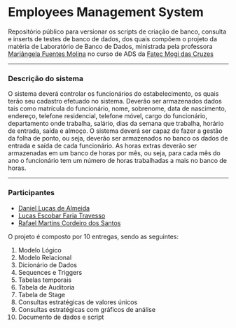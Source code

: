 # Employees Management System
Repositório público para versionar os scripts de criação de banco, consulta e inserts de testes de banco de dados, dos quais compõem o projeto da matéria de Laboratório de Banco de Dados, ministrada pela professora [Mariângela Fuentes Molina](https://www.linkedin.com/in/mari%C3%A2ngela-molina-72497b4/) no curso de ADS da [Fatec Mogi das Cruzes](https://www.fatecmogidascruzes.com.br/)
___
### Descrição do sistema
O sistema deverá controlar os funcionários do estabelecimento, os quais terão seu cadastro efetuado no sistema. Deverão ser armazenados dados tais como matrícula do funcionário, nome, sobrenome, data de nascimento, endereço, telefone residencial, telefone móvel, cargo do funcionário, departamento onde trabalha, salário, dias da semana que trabalha, horário de entrada, saída e almoço. O sistema deverá ser capaz de fazer a gestão da folha de ponto, ou seja, deverão ser armazenados no banco os dados de entrada e saída de cada funcionário. As horas extras deverão ser armazenadas em um banco de horas por mês, ou seja, para cada mês do ano o funcionário tem um número de horas trabalhadas a mais no banco de horas.
___
### Participantes
* [Daniel Lucas de Almeida](https://www.linkedin.com/in/daniel-lucas-de-almeida-b54502181/)
* [Lucas Escobar Faria Travesso](https://www.linkedin.com/in/lucas-escobar-faria-travesso-41bb7b186/)
* [Rafael Martins Cordeiro dos Santos](https://www.linkedin.com/in/rafael-cordeiro-078468198/)

O projeto é composto por 10 entregas, sendo as seguintes:

1. Modelo Lógico
2. Modelo Relacional
3. Dicionário de Dados
4. Sequences e Triggers
5. Tabelas temporais
6. Tabela de Auditoria
7. Tabela de Stage
8. Consultas estratégicas de valores únicos
9. Consultas estratégicas com gráficos de análise
10. Documento de dados e script
